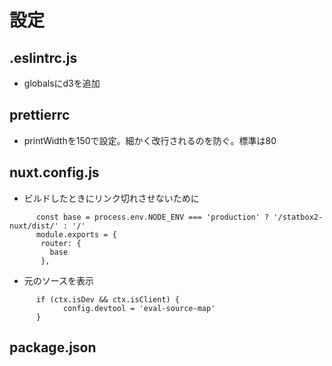 # 設定
## .eslintrc.js
- globalsにd3を追加
## prettierrc
- printWidthを150で設定。細かく改行されるのを防ぐ。標準は80
## nuxt.config.js
- ビルドしたときにリンク切れさせないために
```
      const base = process.env.NODE_ENV === 'production' ? '/statbox2-nuxt/dist/' : '/'
      module.exports = {
       router: {
         base
       },
```
- 元のソースを表示
```
      if (ctx.isDev && ctx.isClient) {
            config.devtool = 'eval-source-map'
      }
```
## package.json

